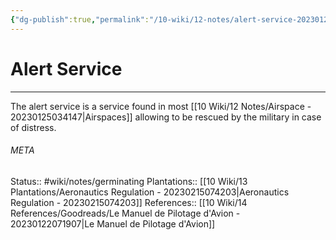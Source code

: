 ```yaml
---
{"dg-publish":true,"permalink":"/10-wiki/12-notes/alert-service-20230125035149/"}
---
```


# Alert Service
---
The alert service is a service found in most [[10 Wiki/12 Notes/Airspace - 20230125034147\|Airspaces]] allowing to be rescued by the military in case of distress.



###### META
Status:: #wiki/notes/germinating 
Plantations:: [[10 Wiki/13 Plantations/Aeronautics Regulation - 20230215074203\|Aeronautics Regulation - 20230215074203]]
References:: [[10 Wiki/14 References/Goodreads/Le Manuel de Pilotage d'Avion - 20230122071907\|Le Manuel de Pilotage d'Avion]] 
